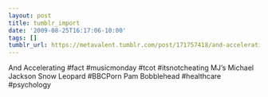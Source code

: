 ```yaml
---
layout: post
title: tumblr_import
date: '2009-08-25T16:17:06-10:00'
tags: []
tumblr_url: https://metavalent.tumblr.com/post/171757418/and-accelerating-fact-musicmonday-tcot
---
```

And Accelerating #fact #musicmonday #tcot #itsnotcheating MJ’s Michael Jackson Snow Leopard #BBCPorn Pam Bobblehead #healthcare #psychology

